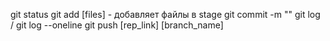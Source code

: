 git status
git add [files] - добавляет файлы в stage
git commit -m ""
git log / git log --oneline
git push [rep_link] [branch_name]
